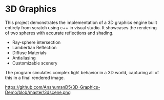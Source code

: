# 3D Graphics

This project demonstrates the implementation of a 3D graphics engine built entirely from scratch using c++ in visual studio. It showcases the rendering of two spheres with accurate reflections and shading.

- Ray-sphere intersection
- Lambertian Reflection
- Diffuse Materials
- Antialiasing
- Customizable scenery

The program simulates complex light behavior in a 3D world, capturing all of this in a final rendered image.

https://github.com/AnshumanD5/3D-Graphics-Demo/blob/master/3dscene.png
